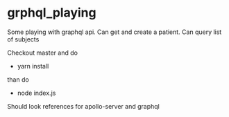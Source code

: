 # grphql_playing

Some playing with graphql api.
Can get and create a patient. Can query list of subjects

Checkout master and do

- yarn install

than do
 
- node index.js

Should look references for apollo-server and graphql 
